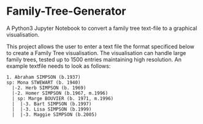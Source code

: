 # Family-Tree-Generator
A Python3 Jupyter Notebook to convert a family tree text-file to a graphical visualisation.

This project allows the user to enter a text file the format specificed below to create a Family Tree visualisation. 
The visualisation can handle large family trees, tested up to 1500 entries maintaining high resolution.
An example textfile needs to look as follows:

```
1. Abraham SIMPSON (b.1937)
sp: Mona STWEWART (b. 1940)
  |-2. Herb SIMPSON (b. 1969)
  |-2. Homer SIMPSON (b.1967, m.1996)
  | sp: Marge BOUVIER (b. 1971, m.1996)
  |  |-3. Bart SIMPSON (b.1997)
  |  |-3. Lisa SIMPSON (b.1999)
  |  |-3. Maggie SIMPSON (b.2005)
```
